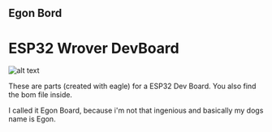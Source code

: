 ## Egon Bord
# ESP32 Wrover DevBoard

![alt text](https://raw.githubusercontent.com/Staubgeborener/-Egon-Board-ESP32-Wrover-Dev-Board-/master/media/egonboard.png "Logo")

These are parts (created with eagle) for a ESP32 Dev Board. You also find the bom file inside.

I called it Egon Board, because i'm not that ingenious and basically my dogs name is Egon.
